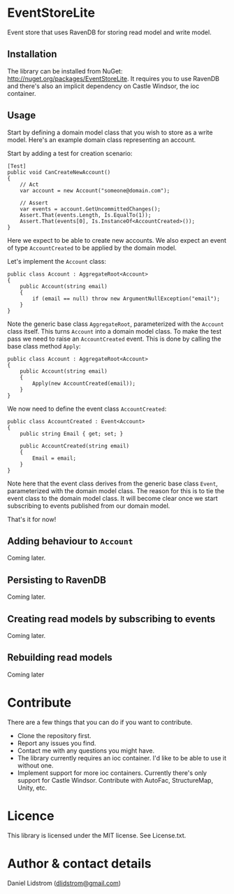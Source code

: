 # EventStoreLite

Event store that uses RavenDB for storing read model and write model.

## Installation

The library can be installed from NuGet: http://nuget.org/packages/EventStoreLite. It requires you to use RavenDB
and there's also an implicit dependency on Castle Windsor, the ioc container.

## Usage

Start by defining a domain model class that you wish to store as a write model. Here's an example domain class
representing an account.

Start by adding a test for creation scenario:

    [Test]
    public void CanCreateNewAccount()
    {
        // Act
        var account = new Account("someone@domain.com");
    
        // Assert
        var events = account.GetUncommittedChanges();
        Assert.That(events.Length, Is.EqualTo(1));
        Assert.That(events[0], Is.InstanceOf<AccountCreated>());
    }

Here we expect to be able to create new accounts. We also expect an event of type `AccountCreated` to be applied
by the domain model.

Let's implement the `Account` class:

    public class Account : AggregateRoot<Account>
    {
        public Account(string email)
        {
            if (email == null) throw new ArgumentNullException("email");
        }
    }

Note the generic base class `AggregateRoot`, parameterized with the `Account` class itself. This turns `Account` into
a domain model class. To make the test pass we need to raise an `AccountCreated` event. This is done by calling
the base class method `Apply`:

    public class Account : AggregateRoot<Account>
    {
        public Account(string email)
        {
            Apply(new AccountCreated(email));
        }
    }

We now need to define the event class `AccountCreated`:

    public class AccountCreated : Event<Account>
    {
        public string Email { get; set; }

        public AccountCreated(string email)
        {
            Email = email;
        }
    }

Note here that the event class derives from the generic base class `Event`, parameterized with the domain model class.
The reason for this is to tie the event class to the domain model class. It will become clear once we start subscribing
to events published from our domain model.

That's it for now!

## Adding behaviour to `Account`

Coming later.

## Persisting to RavenDB

Coming later.

## Creating read models by subscribing to events

Coming later.

## Rebuilding read models

Coming later

# Contribute

There are a few things that you can do if you want to contribute.

* Clone the repository first.
* Report any issues you find.
* Contact me with any questions you might have.
* The library currently requires an ioc container. I'd like to be able to use it without one.
* Implement support for more ioc containers. Currently there's only support for Castle Windsor. Contribute with AutoFac, StructureMap, Unity, etc.

# Licence

This library is licensed under the MIT license. See License.txt.

# Author & contact details

Daniel Lidstrom (dlidstrom@gmail.com)
